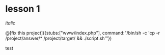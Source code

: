 # lesson 1

*italic*


@[fix this project]({stubs:["www/index.php"], command:"/bin/sh -c 'cp -r /project/answer/* /project/target/ &&  ./script.sh'"})

test
